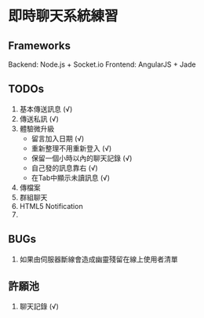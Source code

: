 # 即時聊天系統練習

## Frameworks
Backend: Node.js + Socket.io
Frontend: AngularJS + Jade

## TODOs
1. 基本傳送訊息 (√)
2. 傳送私訊 (√)
3. 體驗微升級
    - 留言加入日期 (√)
    - 重新整理不用重新登入 (√)
    - 保留一個小時以內的聊天記錄 (√)
    - 自己發的訊息靠右 (√)
    - 在Tab中顯示未讀訊息 (√)
4. 傳檔案
5. 群組聊天
6. HTML5 Notification
7. 

## BUGs
1. 如果由伺服器斷線會造成幽靈殘留在線上使用者清單

## 許願池
1. 聊天記錄 (√)